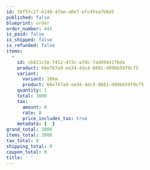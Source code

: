 ```yaml
---
id: 18f5fc27-6140-47ee-a0e7-efc4fea7b6d5
published: false
blueprint: order
order_number: 445
is_paid: false
is_shipped: false
is_refunded: false
items:
  -
    id: cb821c3e-7412-473c-a7dc-7add9441fbda
    product: 66e767a9-ee34-4dc4-8681-d09bb59f0cf5
    variant:
      variant: 10km
      product: 66e767a9-ee34-4dc4-8681-d09bb59f0cf5
    quantity: 1
    total: 3000
    tax:
      amount: 0
      rate: 0
      price_includes_tax: true
    metadata: {  }
grand_total: 3000
items_total: 3000
tax_total: 0
shipping_total: 0
coupon_total: 0
title: ' '
---
```

